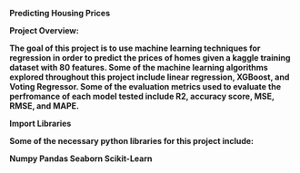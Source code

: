 
<b>Predicting Housing Prices<b>

Project Overview:

The goal of this project is to use machine learning techniques for regression in order to predict the prices of homes given a kaggle training dataset with 80 features. Some of the machine learning algorithms explored throughout this project include linear regression, XGBoost, and Voting Regressor. Some of the evaluation metrics used to evaluate the perfromance of each model tested include R2, accuracy score, MSE, RMSE, and MAPE.

Import Libraries

Some of the necessary python libraries for this project include:

Numpy
Pandas
Seaborn
Scikit-Learn
